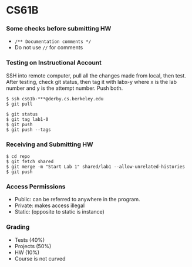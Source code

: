 # CS61B

### Some checks before submitting HW
- ```/** Documentation comments */```
- Do not use ```//``` for comments

### Testing on Instructional Account
SSH into remote computer, pull all the changes made from local, then test.
After testing, check git status, then tag it with labx-y where x is the lab number and y is the attempt number. Push both.
```shell
$ ssh cs61b-***@derby.cs.berkeley.edu
$ git pull

$ git status
$ git tag lab1-0
$ git push
$ git push --tags
```

### Receiving and Submitting HW
```shell
$ cd repo
$ git fetch shared
$ git merge -m "Start Lab 1" shared/lab1 --allow-unrelated-histories
$ git push
```



### Access Permissions
- Public: can be referred to anywhere in the program. 
- Private: makes access illegal
- Static: (opposite to static is instance)

### Grading
- Tests (40%)
- Projects (50%)
- HW (10%)
- Course is not curved


